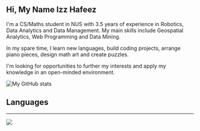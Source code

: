 ## Hi, My Name Izz Hafeez

I'm a CS/Maths student in NUS with 3.5 years of experience in Robotics, Data Analytics and Data Management. My main skills include Geospatial Analytics, Web Programming and Data Mining.

In my spare time, I learn new languages, build coding projects, arrange piano pieces, design math art and create puzzles.

I'm looking for opportunities to further my interests and apply my knowledge in an open-minded environment.

![My GitHub stats](https://github-readme-stats-fork-gules.vercel.app/api?username=mynameizzhafeez&count_private=true&show_icons=true&theme=dracula)

## Languages
---
<a href="https://skillicons.dev">
  <img src="https://skillicons.dev/icons?i=python,javascript,java,latex,ruby,rust,r,php,html,css,django,react,vue,flask,rails,nodejs,rocket,postman,unity,tensorflow,pytorch" />
</a>

<!---
mynameizzhafeez/mynameizzhafeez is a ✨ special ✨ repository because its `README.md` (this file) appears on your GitHub profile.
You can click the Preview link to take a look at your changes.
--->
